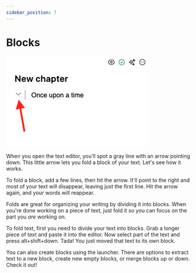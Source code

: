 ```yaml
---
sidebar_position: 7
---
```


# Blocks

![screenshot of a fold](/img/ss/fold.png)

When you open the text editor, you’ll spot a gray line with an arrow pointing down. This little arrow lets you fold a block of your text. Let's see how it works.

To fold a block, add a few lines, then hit the arrow. It'll point to the right and most of your text will disappear, leaving just the first line. Hit the arrow again, and your words will reappear.

Folds are great for organizing your writing by dividing it into blocks. When you're done working on a piece of text, just fold it so you can focus on the part you *are* working on.

To fold text, first you need to divide your text into blocks. Grab a longer piece of text and paste it into the editor. Now select part of the text and press alt+shift+down. Tada! You just moved that text to its own block.

You can also create blocks using the launcher. There are options to extract text to a new block, create new empty blocks, or merge blocks up or down. Check it out!